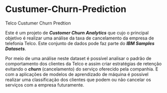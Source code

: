 # Custumer-Churn-Prediction
Telco Custumer Churn Predtion


Este é um projeto de ***Customer Churn Analytics*** que cujo o principal objetivo é realizar uma análise da taxa de cancelamento da empresa de telefonia Telco. Este conjunto de dados pode faz parte do ***IBM Samples Datasets***. 

Por meio de uma análise neste dataset é possível analisar o padrão de comportamento dos clientes da Telco e assim criar estratégias de retenção evitando o ***churn*** (cancelamento) do serviço oferecido pela companhia. E com a aplicações de modelos de aprendizado de máquina é possivel realizar uma classificação dos clientes que podem ou não cancelar os serviços com a empresa futuramente.
